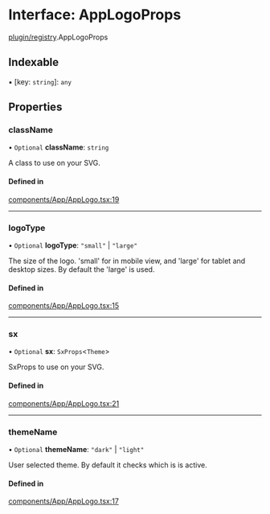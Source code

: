 # Interface: AppLogoProps

[plugin/registry](../modules/plugin_registry.md).AppLogoProps

## Indexable

▪ [key: `string`]: `any`

## Properties

### className

• `Optional` **className**: `string`

A class to use on your SVG.

#### Defined in

[components/App/AppLogo.tsx:19](https://github.com/headlamp-k8s/headlamp/blob/65bfc11e/frontend/src/components/App/AppLogo.tsx#L19)

___

### logoType

• `Optional` **logoType**: ``"small"`` \| ``"large"``

The size of the logo. 'small' for in mobile view, and 'large' for tablet and desktop sizes. By default the 'large' is used.

#### Defined in

[components/App/AppLogo.tsx:15](https://github.com/headlamp-k8s/headlamp/blob/65bfc11e/frontend/src/components/App/AppLogo.tsx#L15)

___

### sx

• `Optional` **sx**: `SxProps`<`Theme`\>

SxProps to use on your SVG.

#### Defined in

[components/App/AppLogo.tsx:21](https://github.com/headlamp-k8s/headlamp/blob/65bfc11e/frontend/src/components/App/AppLogo.tsx#L21)

___

### themeName

• `Optional` **themeName**: ``"dark"`` \| ``"light"``

User selected theme. By default it checks which is is active.

#### Defined in

[components/App/AppLogo.tsx:17](https://github.com/headlamp-k8s/headlamp/blob/65bfc11e/frontend/src/components/App/AppLogo.tsx#L17)
